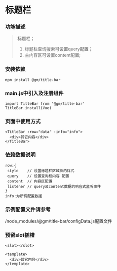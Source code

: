 # 标题栏

### 功能描述

> 标题栏；
> 1. 标题栏查询搜索可设置query配置；
> 2. 主内容区可设置content配置;

### 安装依赖

```
npm install @gm/title-bar
```

### main.js中引入及注册组件

```
import TitleBar from '@gm/title-bar'
TitleBar.install(Vue)
```

### 页面中使用方式

```
<TitleBar :row="data" :info="info">
  <div>其它内容</div>
</TitleBar>
 ```

### 依赖数据说明

 ```
row:{
  style    // 设置标题栏区域块的样式
  query    // 设置查询栏内容 配置
  content  // 内容区配置
  listener // query及content数据的响应式监听事件
}
info:为所有配置数据
```

### 示例配置文件请参考

/node_modules/@gm/title-bar/configData.js配置文件

### 预留slot插槽

```
<slot></slot>

<template>
  <div>其它内容</div>
</template>
```